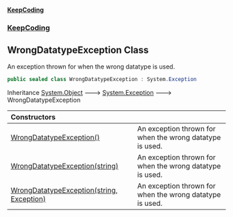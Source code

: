 #### [KeepCoding](index.md 'index')
### [KeepCoding](KeepCoding.md 'KeepCoding')
## WrongDatatypeException Class
An exception thrown for when the wrong datatype is used.  
```csharp
public sealed class WrongDatatypeException : System.Exception
```

Inheritance [System.Object](https://docs.microsoft.com/en-us/dotnet/api/System.Object 'System.Object') &#129106; [System.Exception](https://docs.microsoft.com/en-us/dotnet/api/System.Exception 'System.Exception') &#129106; WrongDatatypeException  

| Constructors | |
| :--- | :--- |
| [WrongDatatypeException()](KeepCoding_WrongDatatypeException_WrongDatatypeException().md 'KeepCoding.WrongDatatypeException.WrongDatatypeException()') | An exception thrown for when the wrong datatype is used.<br/> |
| [WrongDatatypeException(string)](KeepCoding_WrongDatatypeException_WrongDatatypeException(string).md 'KeepCoding.WrongDatatypeException.WrongDatatypeException(string)') | An exception thrown for when the wrong datatype is used.<br/> |
| [WrongDatatypeException(string, Exception)](KeepCoding_WrongDatatypeException_WrongDatatypeException(string_System_Exception).md 'KeepCoding.WrongDatatypeException.WrongDatatypeException(string, System.Exception)') | An exception thrown for when the wrong datatype is used.<br/> |
